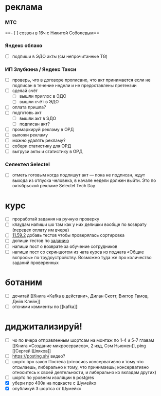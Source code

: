 # реклама
### МТС
==- [ ] созвон в 16ч с Никитой Соболевым==
### Яндекс облако
- [ ] подпиши в ЭДО акты (см непрочитанные TG)
### ИП Злубкина / Яндекс Такси
- [ ] проверь, что в договоре прописано, что акт принимается если не подписан в течение недели и не предоставлены претензии
- [ ] сделай счёт
	- [ ] вышли приглос в ЭДО
	- [ ] вышли счёт в ЭДО
- [ ] оплата пришла?
- [ ] подготовь акт
	- [ ] вышли акт в ЭДО
	- [ ] подписан акт?
- [ ] промаркируй рекламу в ОРД
- [ ] выложи рекламу
- [ ] можно удалять рекламу?
- [ ] собери статистику для ОРД
- [ ] выгрузи акты и статистику в ОРД
### Селектел Selectel
- [ ] отметь готовым когда подпишут акт — пока не подписан, ждут выхода из отпуска человека, в начале недели должен выйти. Это по октябрьской рекламе Selectel Tech Day
# курс
- [ ] проработай задания на ручную проверку
- [ ] клаудам напиши шо там как у них делишки вообще по возврату (перевел оплату им вчера)
- [ ] [11.59.2](https://learn.to.digital/t/lesson/6a644db4f082430991f834fb943494b9/practice/2) добавь тестов чтобы проверялась сортировка
- [ ] допиши тестов по [заданию](https://learn.to.digital/t/lesson/be33b14bd9b9478ab0758a3e61c03db7/practice/11#comment-c449c70c01b24af492ebf03c788348ff)
- [ ] напиши пост о возврате за обучение сотрудников
- [ ] напиши пост со скриншотом из чата курса из подчата «Общие вопросы» по трудоустройству. Возможно туда же про количество заданий проверенных
# ботаним
- [ ] дочитай [[Книга «Kafka в действии», Дилан Скотт, Виктор Гамов, Дейв Клейн]]
- [ ] отсними комменты по [[kafka]]
# диджитализируй!
- [ ] чо по вчера отправленным шортсам на монтаж по 1-4 и 5-7 главам [[Книга «Создание микросервисов», 2 изд, Сэм Ньюмен]], ping [[Сергей Шляков]]
- [ ] https://posting.sh/ видео?
- [ ] шортс про закон Постела (относись консервативно к тому что отсылаешь, либерально к тому, что принимаешь; консервативно относитесь к своей деятельности, и либерально ко вкладам других)
- [ ] шортс по уровням изоляции в postgres
- [x] убери про 400к на подкасте с Шумейко
- [x] опубликуй 3 шортса от Шумейко